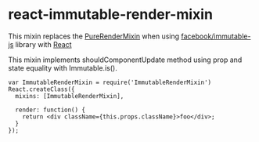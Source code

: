 react-immutable-render-mixin
============================

This mixin replaces the [PureRenderMixin](http://facebook.github.io/react/docs/pure-render-mixin.html) when using [facebook/immutable-js](https://github.com/facebook/immutable-js) library with [React](https://github.com/facebook/react)

This mixin implements shouldComponentUpdate method using prop and state equality with Immutable.is(). 

    var ImmutableRenderMixin = require('ImmutableRenderMixin')
    React.createClass({
      mixins: [ImmutableRenderMixin],
    
      render: function() {
        return <div className={this.props.className}>foo</div>;
      }
    });
